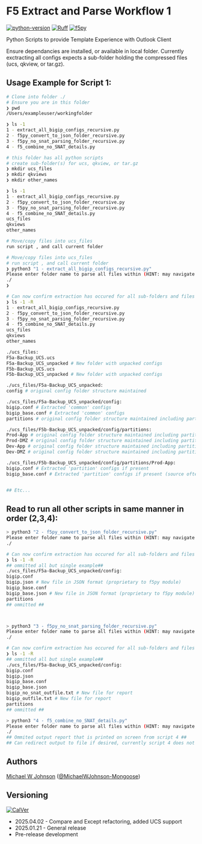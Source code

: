 # F5 Extract and Parse Workflow 1
[![python-version](https://img.shields.io/badge/python-3.13.1-blue)](https://www.python.org/downloads/)
[![Ruff](https://img.shields.io/endpoint?url=https://raw.githubusercontent.com/astral-sh/ruff/main/assets/badge/v2.json)](https://github.com/astral-sh/ruff)
[![f5py](https://img.shields.io/badge/f5py-0.3.0-red)](https://pypi.org/project/f5py)

Python Scripts to provide Template Experience with Outlook Client

Ensure dependancies are installed, or available in local folder.
Currently exctracting all configs expects a sub-folder holding the compressed files (ucs, qkview, or tar.gz).

## Usage Example for Script 1:
```bash
# Clone into folder ./
# Ensure you are in this folder
❯ pwd
/Users/exampleuser/workingfolder

❯ ls -1
1 - extract_all_bigip_configs_recursive.py
2 - f5py_convert_to_json_folder_recursive.py
3 - f5py_no_snat_parsing_folder_recursive.py
4 - f5_combine_no_SNAT_details.py

# this folder has all python scripts
# create sub-folder(s) for ucs, qkview, or tar.gz
❯ mkdir ucs_files
❯ mkdir qkviews
❯ mkdir other_names

❯ ls -1
1 - extract_all_bigip_configs_recursive.py
2 - f5py_convert_to_json_folder_recursive.py
3 - f5py_no_snat_parsing_folder_recursive.py
4 - f5_combine_no_SNAT_details.py
ucs_files
qkviews
other_names

# Move/copy files into ucs_files
run script , and call current folder

# Move/copy files into ucs_files
# run script , and call current folder
❯ python3 "1 - extract_all_bigip_configs_recursive.py"
Please enter folder name to parse all files within (HINT: may navigate back a folder with ../FOLDERNAME )
./
❯

# Can now confirm extraction has occured for all sub-folders and files
❯ ls -1 -R
1 - extract_all_bigip_configs_recursive.py
2 - f5py_convert_to_json_folder_recursive.py
3 - f5py_no_snat_parsing_folder_recursive.py
4 - f5_combine_no_SNAT_details.py
ucs_files
qkviews
other_names

./ucs_files:
F5a-Backup_UCS.ucs
F5a-Backup_UCS_unpacked # New folder with unpacked configs
F5b-Backup_UCS.ucs
F5b-Backup_UCS_unpacked # New folder with unpacked configs

./ucs_files/F5a-Backup_UCS_unpacked:
config # original config folder structure maintained

./ucs_files/F5a-Backup_UCS_unpacked/config:
bigip.conf # Extracted 'common' configs
bigip_base.conf # Extracted 'common' configs
partitions # original config folder structure maintained including partitions

./ucs_files/F5b-Backup_UCS_unpacked/config/partitions:
Prod-App # original config folder structure maintained including partitions
Prod-DMZ # original config folder structure maintained including partitions
Dev-App # original config folder structure maintained including partitions
Dev-DMZ # original config folder structure maintained including partitions

./ucs_files/F5b-Backup_UCS_unpacked/config/partitions/Prod-App:
bigip.conf # Extracted 'partition' configs if present
bigip_base.conf # Extracted 'partition' configs if present (source often may not always have a bigip_base.conf)


## Etc...
```

## Read to run all other scripts in same manner in order (2,3,4):
```bash
> python3 "2 - f5py_convert_to_json_folder_recursive.py"
Please enter folder name to parse all files within (HINT: may navigate back a folder with ../FOLDERNAME )
./

# Can now confirm extraction has occured for all sub-folders and files from script 2
❯ ls -1 -R
## ommitted all but single example##
./ucs_files/F5a-Backup_UCS_unpacked/config:
bigip.conf
bigip.json # New file in JSON format (proprietary to f5py module)
bigip_base.conf
bigip_base.json # New file in JSON format (proprietary to f5py module)
partitions
## ommitted ##



> python3 "3 - f5py_no_snat_parsing_folder_recursive.py"
Please enter folder name to parse all files within (HINT: may navigate back a folder with ../FOLDERNAME )
./

# Can now confirm extraction has occured for all sub-folders and files
❯ ls -1 -R
## ommitted all but single example##
./ucs_files/F5a-Backup_UCS_unpacked/config:
bigip.conf
bigip.json
bigip_base.conf
bigip_base.json
bigip_no_snat_outfile.txt # New file for report
bigip_outfile.txt # New file for report
partitions
## ommitted ##

> python3 "4 - f5_combine_no_SNAT_details.py"
Please enter folder name to parse all files within (HINT: may navigate back a folder with ../FOLDERNAME )
./
## Ommited output report that is printed on screen from script 4 ##
## Can redirect output to file if desired, currently script 4 does not create any files
```

## Authors
[Michael W Johnson](mailto:michael.johnson2@cdw.com)  ([@MichaelWJohnson-Mongoose](https://github.com/MichaelWJohnson-Mongoose))

## Versioning
[![CalVer](https://img.shields.io/static/v1?label=CalVer&message=YY.0M.0D)](https://calver.org/)

* 2025.04.02 - Compare and Except refactoring, added UCS support
* 2025.01.21 - General release
* Pre-release development
